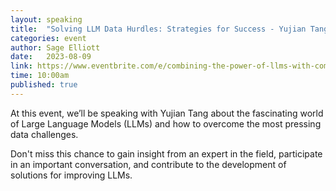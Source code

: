 ```yaml
---
layout: speaking
title:  "Solving LLM Data Hurdles: Strategies for Success - Yujian Tang - Live Podcast"
categories: event
author: Sage Elliott
date:   2023-08-09
link: https://www.eventbrite.com/e/combining-the-power-of-llms-with-computer-vision-jacob-marks-voxel51-tickets-670960048567?aff=sage
time: 10:00am
published: true
---
```


At this event, we’ll be speaking with ​​Yujian Tang about the fascinating world of Large Language Models (LLMs) and how to overcome the most pressing data challenges.

Don't miss this chance to gain insight from an expert in the field, participate in an important conversation, and contribute to the development of solutions for improving LLMs.